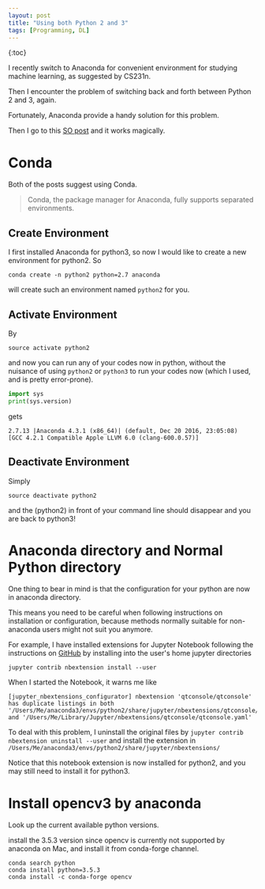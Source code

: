```yaml
---
layout: post
title: "Using both Python 2 and 3"
tags: [Programming, DL]
---
```


{:toc}

I recently switch to Anaconda for convenient environment for studying machine learning, as suggested by CS231n.

Then I encounter the problem of switching back and forth between Python 2 and 3, again.

Fortunately, Anaconda provide a handy solution for this problem.

Then I go to this [SO post](http://stackoverflow.com/questions/24405561/how-to-install-2-anacondas-python-2-7-and-3-4-on-mac-os-10-9) and it works magically.

# Conda

Both of the posts suggest using Conda.

> Conda, the package manager for Anaconda, fully supports separated environments.

## Create Environment

I first installed Anaconda for python3, so now I would like to create a new environment for python2. So

`conda create -n python2 python=2.7 anaconda`

will create such an environment named `python2` for you. 

## Activate Environment

By

`source activate python2`

and now you can run any of your codes now in python, without the nuisance of using `python2` or `python3` to run your codes now (which I used, and is pretty error-prone).

```python
import sys
print(sys.version)
```

gets

```
2.7.13 |Anaconda 4.3.1 (x86_64)| (default, Dec 20 2016, 23:05:08) 
[GCC 4.2.1 Compatible Apple LLVM 6.0 (clang-600.0.57)]
```

## Deactivate Environment

Simply 

`source deactivate python2`

and the (python2) in front of your command line should disappear and you are back to python3!

# Anaconda directory and Normal Python directory

One thing to bear in mind is that 
the configuration for your python are now in anaconda directory.

This means you need to be careful when following instructions
on installation or configuration, because methods normally suitable
for non-anaconda users might not suit you anymore.

For example, I have installed extensions for Jupyter Notebook
following the instructions on [GitHub](https://github.com/ipython-contrib/jupyter_contrib_nbextensions#installation)
by installing into the user's home jupyter directories

```
jupyter contrib nbextension install --user
```

When I started the Notebook, it warns me like 

```
[jupyter_nbextensions_configurator] nbextension 'qtconsole/qtconsole' has duplicate listings in both '/Users/Me/anaconda3/envs/python2/share/jupyter/nbextensions/qtconsole/qtconsole.yaml' and '/Users/Me/Library/Jupyter/nbextensions/qtconsole/qtconsole.yaml'
```

To deal with this problem, I uninstall the original files by
`jupyter contrib nbextension uninstall --user`
and install the extension in 
`/Users/Me/anaconda3/envs/python2/share/jupyter/nbextensions/`

Notice that this notebook extension is now installed for python2,
and you may still need to install it for python3.

# Install opencv3 by anaconda

Look up the current available python versions.

install the 3.5.3 version since opencv is currently
not supported by anaconda on Mac,
and install it from conda-forge channel.

```
conda search python
conda install python=3.5.3
conda install -c conda-forge opencv
```
